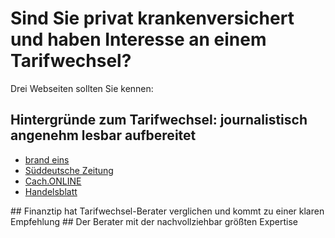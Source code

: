 # Sind Sie privat krankenversichert und haben Interesse an einem Tarifwechsel? 

Drei Webseiten sollten Sie kennen:

## Hintergründe zum Tarifwechsel: journalistisch angenehm lesbar aufbereitet
<ul>
  <li><a href="http://www.brandeins.de/archiv/2014/im-interesse-des-kunden/wechsel-private-krankenversicherung-im-dschungel/">brand eins</a>
  <li><a href="http://www.minerva-kundenrechte.de/presse/SZ20130208_PKV_Tarifwechsel.pdf">Süddeutsche Zeitung</a>
  <li><a href="http://www.cash-online.de/versicherungen/2012/unisex-tarife-10/90598">Cach.ONLINE</a>
  <li><a href="http://www.handelsblatt.com/finanzen/vorsorge-versicherung/nachrichten/privatpatienten-vorsicht-neue-provisionsjaeger-in-der-pkv-seite-all/9248432-all.html">Handelsblatt</a>
</ul>
## Finanztip hat Tarifwechsel-Berater verglichen und kommt zu einer klaren Empfehlung
## Der Berater mit der nachvollziehbar größten Expertise



